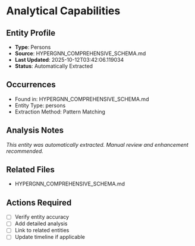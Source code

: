 # Analytical Capabilities

## Entity Profile
- **Type**: Persons
- **Source**: HYPERGNN_COMPREHENSIVE_SCHEMA.md
- **Last Updated**: 2025-10-12T03:42:06.119034
- **Status**: Automatically Extracted

## Occurrences
- Found in: HYPERGNN_COMPREHENSIVE_SCHEMA.md
- Entity Type: persons
- Extraction Method: Pattern Matching

## Analysis Notes
*This entity was automatically extracted. Manual review and enhancement recommended.*

## Related Files
- HYPERGNN_COMPREHENSIVE_SCHEMA.md

## Actions Required
- [ ] Verify entity accuracy
- [ ] Add detailed analysis
- [ ] Link to related entities
- [ ] Update timeline if applicable

